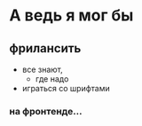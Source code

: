 # А ведь я мог бы 

## фрилансить 

* все знают, 
  * где надо 
* играться со шрифтами

### на фронтенде...
